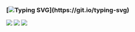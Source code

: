 ### [![Typing SVG](https://readme-typing-svg.herokuapp.com?font=Fira+Code&duration=3000&pause=1000&color=15C828&width=435&lines=Hi%2C+i'm+a+C%2FC%2B%2B+developer...)](https://git.io/typing-svg)

![](http://github-profile-summary-cards.vercel.app/api/cards/stats?username=droysky&theme=dark)
![](https://github-readme-stats.vercel.app/api/top-langs/?username=droysky&layout=compact,&theme=dark)
![](https://leetcard.jacoblin.cool/droysky?width=500&height=200,&theme=dark)



